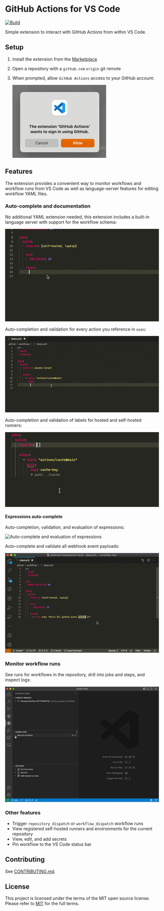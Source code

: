 # GitHub Actions for VS Code

[![Build](https://github.com/github/vscode-github-actions/actions/workflows/build.yml/badge.svg)](https://github.com/github/vscode-github-actions/actions/workflows/build.yml)

Simple extension to interact with GitHub Actions from within VS Code.

## Setup

1. Install the extension from the [Marketplace](https://marketplace.visualstudio.com/items?itemName=github.vscode-github-actions)
2. Open a repository with a `github.com` `origin` git remote
3. When prompted, allow `GitHub Actions` access to your GitHub account:

    ![Sign in via Accounts menu](./media/allow-access.png)

## Features

The extension provides a convenient way to monitor workflows and workflow runs from VS Code as well as language-server features for editing workflow YAML files.

### Auto-complete and documentation

No additional YAML extension needed, this extension includes a built-in language server with support for the workflow schema:

![Workflow auto-complete](./media/workflow-auto-complete.gif)

Auto-completion and validation for every action you reference in `uses`:

![Actions auto-complete](./media/actions-auto-complete.gif)

Auto-completion and validation of labels for hosted and self-hosted runners:

![Auto-complete runner label](./media/runs-on-auto-complete.gif)

#### Expressions auto-complete

Auto-completion, validation, and evaluation of expressions:

![Auto-complete and evaluation of expressions](./media/env-auto-complete.gif)

Auto-complete and validate all webhook event payloads:

![Auto-complete github event expressions](./media/github-auto-complete.gif)

### Monitor workflow runs

See runs for workflows in the repository, drill into jobs and steps, and inspect logs:

![See workflows and runs for the current repository](./media/logs.gif)


### Other features

- Trigger `repository_dispatch` or `workflow_dispatch` workflow runs
- View registered self-hosted runners and environments for the current repository
- View, edit, and add secrets
- Pin workflow to the VS Code status bar

## Contributing

See [CONTRIBUTING.md](../CONTRIBUTING.md).

## License

This project is licensed under the terms of the MIT open source license. Please refer to [MIT](../LICENSE) for the full terms.